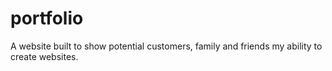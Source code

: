 # portfolio
A website built to show potential customers, family and friends my ability to create websites.
